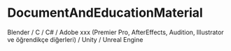 # DocumentAndEducationMaterial
 Blender / C /  C# / Adobe xxx (Premier Pro, AfterEffects, Audition, Illustrator ve öğrendikçe diğerleri) / Unity  / Unreal Engine
